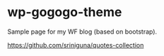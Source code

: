 # wp-gogogo-theme
Sample page for my WF blog (based on bootstrap).

https://github.com/sriniguna/quotes-collection
